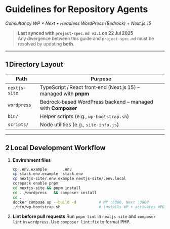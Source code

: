 # Guidelines for Repository Agents  
_Consultancy WP × Next • Headless WordPress (Bedrock) + Next.js 15_

> **Last synced with `project-spec.md v1.1` on 22 Jul 2025**  
> Any divergence between this guide and `project-spec.md` must be resolved by updating **both**.

---

## 1 Directory Layout
| Path          | Purpose                                   |
|---------------|-------------------------------------------|
| `nextjs-site` | TypeScript / React front‑end (Next.js 15) – managed with **pnpm** |
| `wordpress`   | Bedrock‑based WordPress backend – managed with **Composer** |
| `bin/`        | Helper scripts (e.g., `wp-bootstrap.sh`)  |
| `scripts/`    | Node utilities (e.g., `site-info.js`)     |

---

## 2 Local Development Workflow

1. **Environment files**  
   ```bash
   cp .env.example       .env
   cp stack.env.example  stack.env
   cp nextjs-site/.env.example nextjs-site/.env.local
   corepack enable pnpm
   cd nextjs-site && pnpm install
   cd ../wordpress   && composer install
   cd ..
   docker compose up --build -d          # WP :8000, Next :3000
   ./bin/wp-bootstrap.sh                 # installs WP + activates WPGraphQL
   ```

2. **Lint before pull requests**
   Run `pnpm lint` in `nextjs-site` and `composer lint` in `wordpress`. Use `composer lint:fix` to format PHP.
